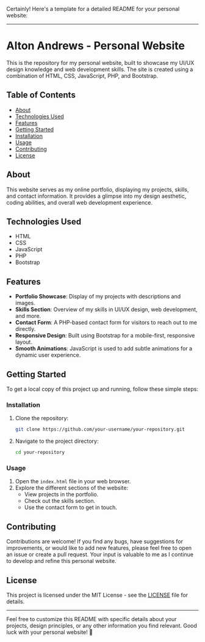 Certainly! Here's a template for a detailed README for your personal website:

---

# Alton Andrews - Personal Website

This is the repository for my personal website, built to showcase my UI/UX design knowledge and web development skills. The site is created using a combination of HTML, CSS, JavaScript, PHP, and Bootstrap.

## Table of Contents

- [About](#about)
- [Technologies Used](#technologies-used)
- [Features](#features)
- [Getting Started](#getting-started)
- [Installation](#installation)
- [Usage](#usage)
- [Contributing](#contributing)
- [License](#license)

## About

This website serves as my online portfolio, displaying my projects, skills, and contact information. It provides a glimpse into my design aesthetic, coding abilities, and overall web development experience.

## Technologies Used

- HTML
- CSS
- JavaScript
- PHP
- Bootstrap

## Features

- **Portfolio Showcase**: Display of my projects with descriptions and images.
- **Skills Section**: Overview of my skills in UI/UX design, web development, and more.
- **Contact Form**: A PHP-based contact form for visitors to reach out to me directly.
- **Responsive Design**: Built using Bootstrap for a mobile-first, responsive layout.
- **Smooth Animations**: JavaScript is used to add subtle animations for a dynamic user experience.

## Getting Started

To get a local copy of this project up and running, follow these simple steps:

### Installation

1. Clone the repository:
   ```bash
   git clone https://github.com/your-username/your-repository.git
   ```

2. Navigate to the project directory:
   ```bash
   cd your-repository
   ```

### Usage

1. Open the `index.html` file in your web browser.
2. Explore the different sections of the website:
   - View projects in the portfolio.
   - Check out the skills section.
   - Use the contact form to get in touch.

## Contributing

Contributions are welcome! If you find any bugs, have suggestions for improvements, or would like to add new features, please feel free to open an issue or create a pull request. Your input is valuable to me as I continue to develop and refine this personal website.

## License

This project is licensed under the MIT License - see the [LICENSE](LICENSE) file for details.

---

Feel free to customize this README with specific details about your projects, design principles, or any other information you find relevant. Good luck with your personal website! 🚀
